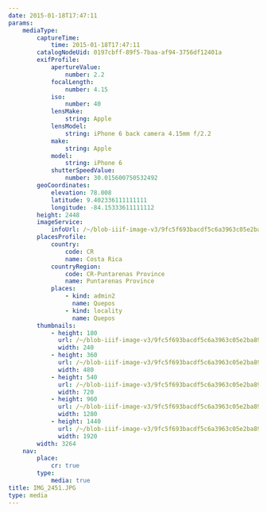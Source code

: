 ```yaml
---
date: 2015-01-18T17:47:11
params:
    mediaType:
        captureTime:
            time: 2015-01-18T17:47:11
        catalogNodeUid: 0197cbff-89f5-7baa-af94-3756df12401a
        exifProfile:
            apertureValue:
                number: 2.2
            focalLength:
                number: 4.15
            iso:
                number: 40
            lensMake:
                string: Apple
            lensModel:
                string: iPhone 6 back camera 4.15mm f/2.2
            make:
                string: Apple
            model:
                string: iPhone 6
            shutterSpeedValue:
                number: 30.015600750532492
        geoCoordinates:
            elevation: 78.008
            latitude: 9.402336111111111
            longitude: -84.15333611111112
        height: 2448
        imageService:
            infoUrl: /~/blob-iiif-image-v3/9fc5f693bacdf5c6a3963c05e2ba8977531307ca3df1e2624f45fbc7c05856d7/info.json
        placesProfile:
            country:
                code: CR
                name: Costa Rica
            countryRegion:
                code: CR-Puntarenas Province
                name: Puntarenas Province
            places:
                - kind: admin2
                  name: Quepos
                - kind: locality
                  name: Quepos
        thumbnails:
            - height: 180
              url: /~/blob-iiif-image-v3/9fc5f693bacdf5c6a3963c05e2ba8977531307ca3df1e2624f45fbc7c05856d7/full/240%2C180/0/default.jpg
              width: 240
            - height: 360
              url: /~/blob-iiif-image-v3/9fc5f693bacdf5c6a3963c05e2ba8977531307ca3df1e2624f45fbc7c05856d7/full/480%2C360/0/default.jpg
              width: 480
            - height: 540
              url: /~/blob-iiif-image-v3/9fc5f693bacdf5c6a3963c05e2ba8977531307ca3df1e2624f45fbc7c05856d7/full/720%2C540/0/default.jpg
              width: 720
            - height: 960
              url: /~/blob-iiif-image-v3/9fc5f693bacdf5c6a3963c05e2ba8977531307ca3df1e2624f45fbc7c05856d7/full/1280%2C960/0/default.jpg
              width: 1280
            - height: 1440
              url: /~/blob-iiif-image-v3/9fc5f693bacdf5c6a3963c05e2ba8977531307ca3df1e2624f45fbc7c05856d7/full/1920%2C1440/0/default.jpg
              width: 1920
        width: 3264
    nav:
        place:
            cr: true
        type:
            media: true
title: IMG_2451.JPG
type: media
---
```

